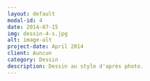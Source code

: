 ```yaml
---
layout: default
modal-id: 4
date: 2014-07-15
img: dessin-4-s.jpg
alt: image-alt
project-date: April 2014
client: Auncun
category: Dessin
description: Dessin au stylo d'après photo.
---
```

